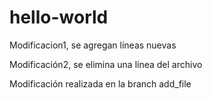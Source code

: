# hello-world

Modificacion1, se agregan líneas nuevas

Modificación2, se elimina una línea del archivo

Modificación realizada en la branch add_file
